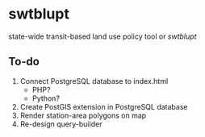 # swtblupt
state-wide transit-based land use policy tool
or <i>swtblupt</i>

## To-do
<ol>
<li>Connect PostgreSQL database to index.html
<ul>
<li>PHP?</li>
<li>Python?</li>
</ul></li>
<li>Create PostGIS extension in PostgreSQL database</li>
<li>Render station-area polygons on map</li>
<li>Re-design query-builder</li>
</ol>
